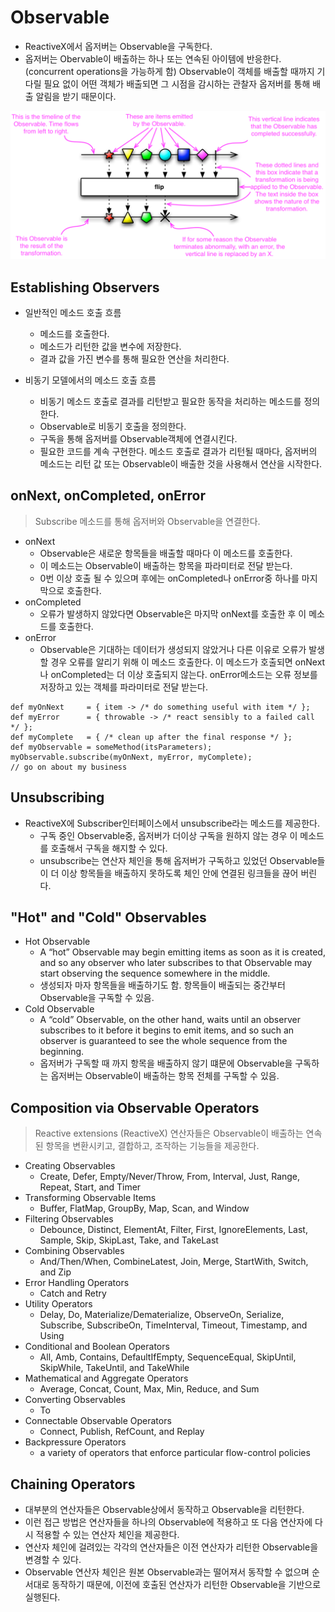 # Observable

- ReactiveX에서 옵저버는 Observable을 구독한다.
- 옵저버는 Obervable이 배출하는 하나 또는 연속된 아이템에 반응한다. (concurrent operations을 가능하게 함) Observable이 객체를 배출할 때까지 기다릴 필요 없이 어떤 객체가 배출되면 그 시점을 감시하는 관찰자 옵저버를 통해 배출 알림을 받기 때문이다.

![ ](./image/ObervableImage.png)

## Establishing Observers

- 일반적인 메소드 호출 흐름
    - 메소드를 호출한다.
    - 메소드가 리턴한 값을 변수에 저장한다.
    - 결과 값을 가진 변수를 통해 필요한 연산을 처리한다.
    
- 비동기 모델에서의 메소드 호출 흐름
    - 비동기 메소드 호출로 결과를 리턴받고 필요한 동작을 처리하는 메소드를 정의한다.
    - Observable로 비동기 호출을 정의한다.
    - 구독을 통해 옵저버를 Observable객체에 연결시킨다.
    - 필요한 코드를 계속 구현한다. 메소드 호출로 결과가 리턴될 때마다, 옵저버의 메소드는 리턴 값 또는 Observable이 배출한 것을 사용해서 연산을 시작한다.

## onNext, onCompleted, onError
> Subscribe 메소드를 통해 옵저버와 Observable을 연결한다. 

- onNext
    - Observable은 새로운 항목들을 배출할 때마다 이 메소드를 호출한다.
    - 이 메소드는 Observable이 배출하는 항목을 파라미터로 전달 받는다.
    - 0번 이상 호출 될 수 있으며 후에는 onCompleted나 onError중 하나를 마지막으로 호출한다.
- onCompleted
    - 오류가 발생하지 않았다면 Observable은 마지막 onNext를 호출한 후 이 메소드를 호출한다.
- onError
    - Observable은 기대하는 데이터가 생성되지 않았거나 다른 이유로 오류가 발생할 경우 오류를 알리기 위해 이 메소드 호출한다. 이 메소드가 호출되면 onNext나 onCompleted는 더 이상 호출되지 않는다. onError메소드는 오류 정보를 저장하고 있는 객체를 파라미터로 전달 받는다.

```
def myOnNext     = { item -> /* do something useful with item */ };
def myError      = { throwable -> /* react sensibly to a failed call */ };
def myComplete   = { /* clean up after the final response */ };
def myObservable = someMethod(itsParameters);
myObservable.subscribe(myOnNext, myError, myComplete);
// go on about my business
```

## Unsubscribing

- ReactiveX에 Subscriber인터페이스에서 unsubscribe라는 메소드를 제공한다.
    - 구독 중인 Observable중, 옵저버가 더이상 구독을 원하지 않는 경우 이 메소드를 호출해서 구독을 해지할 수 있다.
    - unsubscribe는 연산자 체인을 통해 옵저버가 구독하고 있었던 Observable들이 더 이상 항목들을 배출하지 못하도록 체인 안에 연결된 링크들을 끊어 버린다.
    
## "Hot" and "Cold" Observables

- Hot Observable
    - A “hot” Observable may begin emitting items as soon as it is created, and so any observer who later subscribes to that Observable may start observing the sequence somewhere in the middle. 
    - 생성되자 마자 항목들을 배출하기도 함. 항목들이 배출되는 중간부터 Observable을 구독할 수 있음. 
- Cold Observable
    - A “cold” Observable, on the other hand, waits until an observer subscribes to it before it begins to emit items, and so such an observer is guaranteed to see the whole sequence from the beginning.
    - 옵저버가 구독할 때 까지 항목을 배출하지 않기 떄문에 Observable을 구독하는 옵저버는 Observable이 배출하는 항목 전체를 구독할 수 있음.

## Composition via Observable Operators

> Reactive extensions (ReactiveX) 연산자들은 Observable이 배출하는 연속된 항목을 변환시키고, 결합하고, 조작하는 기능들을 제공한다.

- Creating Observables
    - Create, Defer, Empty/Never/Throw, From, Interval, Just, Range, Repeat, Start, and Timer
- Transforming Observable Items
    - Buffer, FlatMap, GroupBy, Map, Scan, and Window
- Filtering Observables
    - Debounce, Distinct, ElementAt, Filter, First, IgnoreElements, Last, Sample, Skip, SkipLast, Take, and TakeLast
- Combining Observables
    - And/Then/When, CombineLatest, Join, Merge, StartWith, Switch, and Zip
- Error Handling Operators
    - Catch and Retry
- Utility Operators
    - Delay, Do, Materialize/Dematerialize, ObserveOn, Serialize, Subscribe, SubscribeOn, TimeInterval, Timeout, Timestamp, and Using
- Conditional and Boolean Operators
    - All, Amb, Contains, DefaultIfEmpty, SequenceEqual, SkipUntil, SkipWhile, TakeUntil, and TakeWhile
- Mathematical and Aggregate Operators
    - Average, Concat, Count, Max, Min, Reduce, and Sum
- Converting Observables
    - To
- Connectable Observable Operators
    - Connect, Publish, RefCount, and Replay
- Backpressure Operators
    - a variety of operators that enforce particular flow-control policies

## Chaining Operators

- 대부분의 연산자들은 Observable상에서 동작하고 Observable을 리턴한다.
- 이런 접근 방법은 연산자들을 하나의 Observable에 적용하고 또 다음 연산자에 다시 적용할 수 있는 연산자 체인을 제공한다. 
- 연산자 체인에 걸려있는 각각의 연산자들은 이전 연산자가 리턴한 Observable을 변경할 수 있다.
- Observable 연산자 체인은 원본 Observable과는 떨어져서 동작할 수 없으며 순서대로 동작하기 때문에, 이전에 호출된 연산자가 리턴한 Observable을 기반으로 실행된다. 
